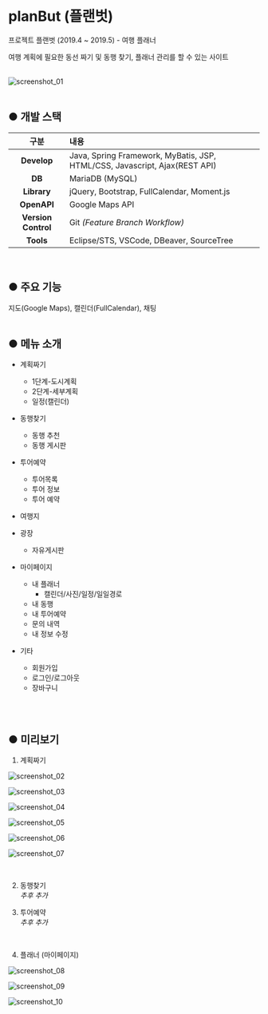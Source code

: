 # planBut (플랜벗)
프로젝트 플랜벗 (2019.4 ~ 2019.5) - 여행 플래너

여행 계획에 필요한 동선 짜기 및 동행 찾기, 플래너 관리를 할 수 있는 사이트
<br><br>

![screenshot_01](./screenshot/01.PNG)
<br><br>


● 개발 스택
--
| 구분 | 내용 |
| :-----------: | :------------ |
| **Develop** | Java, Spring Framework, MyBatis, JSP, HTML/CSS, Javascript, Ajax(REST API) |
| **DB** | MariaDB (MySQL) |
| **Library** | jQuery, Bootstrap, FullCalendar, Moment.js |
| **OpenAPI** | Google Maps API |
| **Version Control** | Git *(Feature Branch Workflow)* |
| **Tools** | Eclipse/STS, VSCode, DBeaver, SourceTree |

<br>

● 주요 기능
--
  지도(Google Maps), 캘린더(FullCalendar), 채팅
<br><br>

● 메뉴 소개
--

+ 계획짜기
  * 1단계-도시계획
  * 2단계-세부계획
  * 일정(캘린더)

+ 동행찾기
  * 동행 추천
  * 동행 게시판

+ 투어예약
  * 투어목록
  * 투어 정보
  * 투어 예약

+ 여행지


+ 광장
  * 자유게시판

+ 마이페이지
  * 내 플래너
    - 캘린더/사진/일정/일일경로
  * 내 동행
  * 내 투어예약
  * 문의 내역
  * 내 정보 수정

+ 기타
  * 회원가입
  * 로그인/로그아웃
  * 장바구니

<br><br>

● 미리보기
--

1. 계획짜기

![screenshot_02](./screenshot/02.PNG)

![screenshot_03](./screenshot/03.PNG)

![screenshot_04](./screenshot/04.PNG)

![screenshot_05](./screenshot/05.PNG)

![screenshot_06](./screenshot/06.PNG)

![screenshot_07](./screenshot/07.PNG)

<br>

2. 동행찾기
<br>*추후 추가*


3. 투어예약
<br>*추후 추가*


<br>

4. 플래너 (마이페이지)

![screenshot_08](./screenshot/08.PNG)

![screenshot_09](./screenshot/09.PNG)

![screenshot_10](./screenshot/10.PNG)


